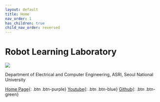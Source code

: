 ```yaml
---
layout: default
title: Home
nav_order: 1
has_children: true
child_nav_order: reversed
---
```


# Robot Learning Laboratory

![](media/rllab_home.png)

Department of Electrical and Computer Engineering, ASRI, Seoul National University 

[Home Page](https://rllab.snu.ac.kr){: .btn  .btn-purple}
[Youtube](https://www.youtube.com/c/RobotLearningLaboratory){: .btn .btn-blue}
[Github](https://github.com/rllab-snu){: .btn .btn-green}

